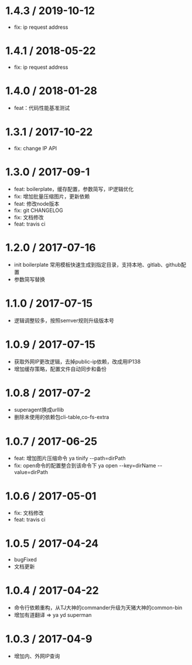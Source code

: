 1.4.3 / 2019-10-12
==================

  * fix: ip request address

1.4.1 / 2018-05-22
==================

  * fix: ip request address

1.4.0 / 2018-01-28
==================

  * feat：代码性能基准测试

1.3.1 / 2017-10-22
==================

  * fix: change IP API

1.3.0 / 2017-09-1
==================

  * feat: boilerplate，缓存配置，参数简写，IP逻辑优化
  * fix: 增加批量压缩图片，更新依赖
  * feat: 修改node版本
  * fix: git CHANGELOG
  * fix: 文档修改
  * feat:  travis ci

1.2.0 / 2017-07-16
==================

  * init boilerplate 常用模板快速生成到指定目录，支持本地、gitlab、github配置
  * 参数简写替换

1.1.0 / 2017-07-15
==================

  * 逻辑调整较多，按照semver规则升级版本号

1.0.9 / 2017-07-15
==================

  * 获取外网IP更改逻辑，去掉public-ip依赖，改成用IP138
  * 增加缓存策略，配置文件自动同步和备份

1.0.8 / 2017-07-2
==================

  * superagent换成urllib
  * 删除未使用的依赖包cli-table,co-fs-extra

1.0.7 / 2017-06-25
==================

  * feat: 增加图片压缩命令 ya tinify --path=dirPath
  * fix: open命令的配置整合到该命令下 ya open --key=dirName --value=dirPath

1.0.6 / 2017-05-01
==================

  * fix: 文档修改
  * feat:  travis ci

1.0.5 / 2017-04-24
==================

  * bugFixed
  * 文档更新

1.0.4 / 2017-04-22
==================

  * 命令行依赖重构，从TJ大神的commander升级为天猪大神的common-bin
  * 增加有道翻译 => ya yd superman

1.0.3 / 2017-04-9
==================

  * 增加内、外网IP查询


